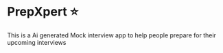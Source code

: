 # PrepXpert ⭐
This is a Ai generated Mock interview app to help people prepare for their upcoming interviews 

